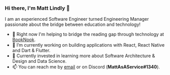 ### Hi there, I'm Matt Lindly 👋

I am an experienced Software Engineer turned Engineering Manager passionate about the bridge between education and technology!

- 👔 Right now I'm helping to bridge the reading gap through technology at [BookNook](https://www.booknooklearning.com/).
- 🔭 I’m currently working on building applications with React, React Native and Dart & Flutter.
- 🌱 Currently invested in learning more about Software Architecture & Design and Data Science.
- 📫 You can reach me by [email](mailto:matt@lindly.dev) or on Discord (**MattAsAService#1340**).
